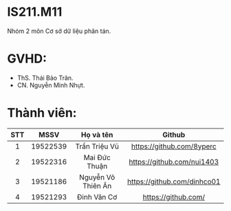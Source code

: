 # IS211.M11
Nhóm 2 môn Cơ sở dữ liệu phân tán.
# GVHD:
- ThS. Thái Bảo Trân.
- CN. Nguyễn Minh Nhựt.
# Thành viên:
STT |   MSSV   |      Họ và tên     |            Github             |
:--:|:--------:|:------------------:|:-----------------------------:|
 1  | 19522539 |    Trần Triệu Vũ   |  https://github.com/8yperc    |
 2  | 19522316 |    Mai Đức Thuận   |  https://github.com/nui1403   |
 3  | 19521186 | Nguyễn Võ Thiên Ân |  https://github.com/dinhco01  |
 4  | 19521293 |     Đinh Văn Cơ    |  https://github.com/          |
